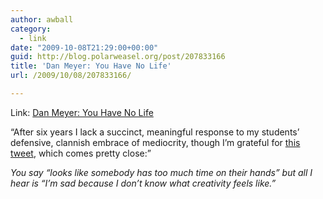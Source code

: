 ```yaml
---
author: awball
category:
  - link
date: "2009-10-08T21:29:00+00:00"
guid: http://blog.polarweasel.org/post/207833166
title: 'Dan Meyer: You Have No Life'
url: /2009/10/08/207833166/

---
```

Link: [Dan Meyer: You Have No Life](http://blog.mrmeyer.com/?p=4811)

“After six years I lack a succinct, meaningful response to my students’ defensive, clannish embrace of mediocrity, though I’m grateful for [this tweet](http://twitter.com/dwineman/status/1527341566), which comes pretty close:”

_You say “looks like somebody has too much time on their hands” but all I hear is “I’m sad because I don’t know what creativity feels like.”_
